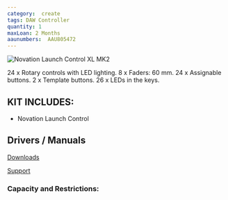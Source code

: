 ```yaml
---
category:  create
tags: DAW Controller
quantity: 1
maxLoan: 2 Months
aaunumbers:  AAU805472
---
```

![Novation Launch Control XL MK2](https://cdn-gajed.nitrocdn.com/xnFRynGphiHZVmaFQUenqaOUuQKzUTfS/assets/images/optimized/rev-cd20f9d/cdn.digitaldjtips.com/app/uploads/2016/12/09132052/Novation-Launch-Control-XL.jpg)

24 x Rotary controls with LED lighting. 8 x Faders: 60 mm. 24 x Assignable buttons. 2 x Template buttons. 26 x LEDs in the keys.
## KIT INCLUDES:
-  Novation Launch Control

## Drivers / Manuals
[Downloads](https://downloads.novationmusic.com/novation/launch/launch-control-xl-mk1mk2)

[Support](https://support.novationmusic.com/hc/en-gb/articles/207592439-Launch-Control-XL-HUI-Support)



### Capacity and Restrictions:
